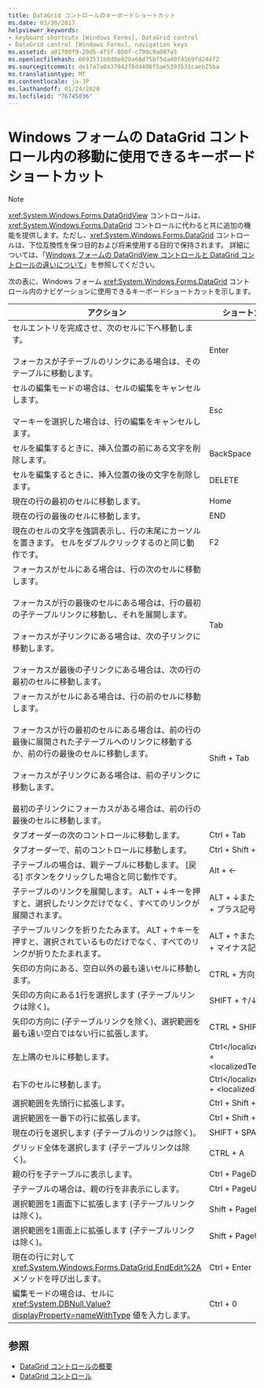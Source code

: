 ```yaml
---
title: DataGrid コントロールのキーボードショートカット
ms.date: 03/30/2017
helpviewer_keywords:
- keyboard shortcuts [Windows Forms], DataGrid control
- DataGrid control [Windows Forms], navigation keys
ms.assetid: a01780f9-20d5-4f5f-808f-c790c9a007a5
ms.openlocfilehash: 6693531b8d0e820a68d75bf5da40f4169fd244f2
ms.sourcegitcommit: de17a7a0a37042f0d4406f5ae5393531caeb25ba
ms.translationtype: MT
ms.contentlocale: ja-JP
ms.lasthandoff: 01/24/2020
ms.locfileid: "76745036"
---
```

# <a name="keyboard-shortcuts-for-the-windows-forms-datagrid-control"></a>Windows フォームの DataGrid コントロール内の移動に使用できるキーボード ショートカット
> [!NOTE]
> <xref:System.Windows.Forms.DataGridView> コントロールは、<xref:System.Windows.Forms.DataGrid> コントロールに代わると共に追加の機能を提供します。ただし、<xref:System.Windows.Forms.DataGrid> コントロールは、下位互換性を保つ目的および将来使用する目的で保持されます。 詳細については、「[Windows フォームの DataGridView コントロールと DataGrid コントロールの違いについて](differences-between-the-windows-forms-datagridview-and-datagrid-controls.md)」を参照してください。  
  
 次の表に、Windows フォーム <xref:System.Windows.Forms.DataGrid> コントロール内のナビゲーションに使用できるキーボードショートカットを示します。  
  
|アクション|ショートカット|  
|------------|--------------|  
|セルエントリを完成させ、次のセルに下へ移動します。<br /><br /> フォーカスが子テーブルのリンクにある場合は、そのテーブルに移動します。|Enter|  
|セルの編集モードの場合は、セルの編集をキャンセルします。<br /><br /> マーキーを選択した場合は、行の編集をキャンセルします。|Esc|  
|セルを編集するときに、挿入位置の前にある文字を削除します。|BackSpace|  
|セルを編集するときに、挿入位置の後の文字を削除します。|DELETE|  
|現在の行の最初のセルに移動します。|Home|  
|現在の行の最後のセルに移動します。|END|  
|現在のセルの文字を強調表示し、行の末尾にカーソルを置きます。 セルをダブルクリックするのと同じ動作です。|F2|  
|フォーカスがセルにある場合は、行の次のセルに移動します。<br /><br /> フォーカスが行の最後のセルにある場合は、行の最初の子テーブルリンクに移動し、それを展開します。<br /><br /> フォーカスが子リンクにある場合は、次の子リンクに移動します。<br /><br /> フォーカスが最後の子リンクにある場合は、次の行の最初のセルに移動します。|Tab|  
|フォーカスがセルにある場合は、行の前のセルに移動します。<br /><br /> フォーカスが行の最初のセルにある場合は、前の行の最後に展開された子テーブルへのリンクに移動するか、前の行の最後のセルに移動します。<br /><br /> フォーカスが子リンクにある場合は、前の子リンクに移動します。<br /><br /> 最初の子リンクにフォーカスがある場合は、前の行の最後のセルに移動します。|Shift + Tab|  
|タブオーダーの次のコントロールに移動します。|Ctrl + Tab|  
|タブオーダーで、前のコントロールに移動します。|Ctrl + Shift + Tab|  
|子テーブルの場合は、親テーブルに移動します。 [戻る] ボタンをクリックした場合と同じ動作です。|Alt + ←|  
|子テーブルのリンクを展開します。 ALT + ↓キーを押すと、選択したリンクだけでなく、すべてのリンクが展開されます。|ALT + ↓または CTRL + プラス記号 (+)|  
|子テーブルリンクを折りたたみます。 ALT + ↑キーを押すと、選択されているものだけでなく、すべてのリンクが折りたたまれます。|ALT + ↑または CTRL + マイナス記号|  
|矢印の方向にある、空白以外の最も遠いセルに移動します。|CTRL + 方向キー|  
|矢印の方向にある1行を選択します (子テーブルリンクは除く)。|SHIFT + ↑/↓|  
|矢印の方向に (子テーブルリンクを除く)、選択範囲を最も遠い空白ではない行に拡張します。|CTRL + SHIFT + ↑/↓|  
|左上隅のセルに移動します。|Ctrl&lt;/localizedText&gt; + &lt;localizedText&gt;Home|  
|右下のセルに移動します。|Ctrl&lt;/localizedText&gt; + &lt;localizedText&gt;End|  
|選択範囲を先頭行に拡張します。|Ctrl</localizedText> + <localizedText>Shift</localizedText> + <localizedText>Home|  
|選択範囲を一番下の行に拡張します。|Ctrl</localizedText> + <localizedText>Shift</localizedText> + <localizedText>End|  
|現在の行を選択します (子テーブルのリンクは除く)。|SHIFT + SPACE|  
|グリッド全体を選択します (子テーブルリンクは除く)。|CTRL + A|  
|親の行を子テーブルに表示します。|Ctrl + PageDown|  
|子テーブルの場合は、親の行を非表示にします。|Ctrl + PageUp|  
|選択範囲を1画面下に拡張します (子テーブルリンクは除く)。|Shift + PageDown|  
|選択範囲を1画面上に拡張します (子テーブルリンクは除く)。|Shift + PageUp|  
|現在の行に対して <xref:System.Windows.Forms.DataGrid.EndEdit%2A> メソッドを呼び出します。|Ctrl + Enter|  
|編集モードの場合は、セルに <xref:System.DBNull.Value?displayProperty=nameWithType> 値を入力します。|Ctrl + 0|  
  
## <a name="see-also"></a>参照

- [DataGrid コントロールの概要](datagrid-control-overview-windows-forms.md)
- [DataGrid コントロール](datagrid-control-windows-forms.md)
